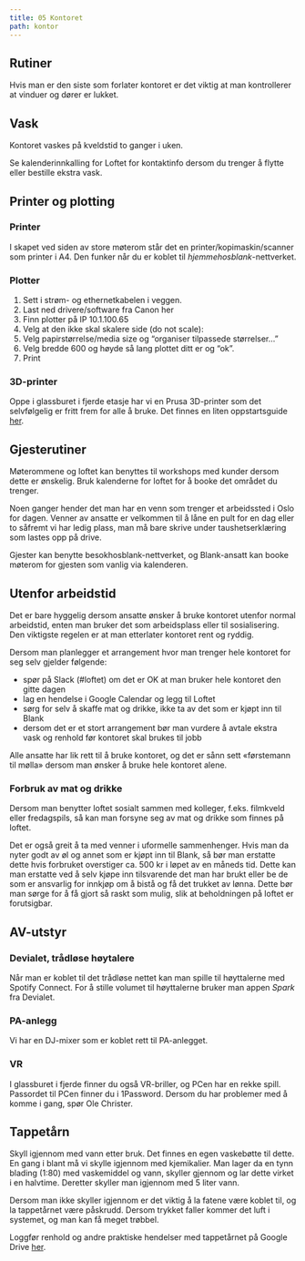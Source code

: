 ```yaml
---
title: 05 Kontoret
path: kontor
---
```


## Rutiner
Hvis man er den siste som forlater kontoret er det viktig at man kontrollerer at vinduer og dører er lukket.

## Vask
Kontoret vaskes på kveldstid to ganger i uken. 

Se kalenderinnkalling for Loftet for kontaktinfo dersom du trenger å flytte eller bestille ekstra vask. 

## Printer og plotting

### Printer
I skapet ved siden av store møterom står det en printer/kopimaskin/scanner som printer i A4. Den funker når du er koblet til *hjemmehosblank*-nettverket. 

### Plotter
1. Sett i strøm- og ethernetkabelen i veggen. 
2. Last ned drivere/software fra Canon her
3. Finn plotter på IP 10.1.100.65
4. Velg at den ikke skal skalere side (do not scale):
5. Velg papirstørrelse/media size og “organiser tilpassede størrelser...”
6. Velg bredde 600 og høyde så lang plottet ditt er og “ok”. 
7. Print

### 3D-printer
Oppe i glassburet i fjerde etasje har vi en Prusa 3D-printer som det selvfølgelig er fritt frem for alle å bruke. Det finnes en liten oppstartsguide [her](https://docs.google.com/document/d/1qxc_b4R94w1YC0-eBi2tNAUb1rGHqKqYe2wqes5c4F4). 

## Gjesterutiner
Møterommene og loftet kan benyttes til workshops med kunder dersom dette er ønskelig. Bruk kalenderne for loftet for å booke det området du trenger.

Noen ganger hender det man har en venn som trenger et arbeidssted i Oslo for dagen. Venner av ansatte er velkommen til å låne en pult for en dag eller to såfremt vi har ledig plass, man må bare skrive under taushetserklæring som lastes opp på drive.

Gjester kan benytte besokhosblank-nettverket, og Blank-ansatt kan booke møterom for gjesten som vanlig via kalenderen. 

## Utenfor arbeidstid
Det er bare hyggelig dersom ansatte ønsker å bruke kontoret utenfor normal arbeidstid, enten man bruker det som arbeidsplass eller til sosialisering. Den viktigste regelen er at man etterlater kontoret rent og ryddig.

Dersom man planlegger et arrangement hvor man trenger hele kontoret for seg selv gjelder følgende:
- spør på Slack (#loftet) om det er OK at man bruker hele kontoret den gitte dagen
- lag en hendelse i Google Calendar og legg til Loftet
- sørg for selv å skaffe mat og drikke, ikke ta av det som er kjøpt inn til Blank
- dersom det er et stort arrangement bør man vurdere å avtale ekstra vask og renhold før kontoret skal brukes til jobb

Alle ansatte har lik rett til å bruke kontoret, og det er sånn sett «førstemann til mølla» dersom man ønsker å bruke hele kontoret alene.

### Forbruk av mat og drikke

Dersom man benytter loftet sosialt sammen med kolleger, f.eks. filmkveld eller fredagspils, så kan man forsyne seg av mat og drikke som finnes på loftet.

Det er også greit å ta med venner i uformelle sammenhenger. Hvis man da nyter godt av øl og annet som er kjøpt inn til Blank, så bør man erstatte dette hvis forbruket overstiger ca. 500 kr i løpet av en måneds tid. Dette kan man erstatte ved å selv kjøpe inn tilsvarende det man har brukt eller be de som er ansvarlig for innkjøp om å bistå og få det trukket av lønna. Dette bør man sørge for å få gjort så raskt som mulig, slik at beholdningen på loftet er forutsigbar. 


## AV-utstyr

### Devialet, trådløse høytalere
Når man er koblet til det trådløse nettet kan man spille til høyttalerne med Spotify Connect. For å stille volumet til høyttalerne bruker man appen *Spark* fra Devialet.

### PA-anlegg
Vi har en DJ-mixer som er koblet rett til PA-anlegget.

### VR
I glassburet i fjerde finner du også VR-briller, og PCen har en rekke spill. 
Passordet til PCen finner du i 1Password. Dersom du har problemer med å komme i gang, spør Ole Christer.


## Tappetårn
Skyll igjennom med vann etter bruk. Det finnes en egen vaskebøtte til dette. En gang i blant må vi skylle igjennom med kjemikalier. Man lager da en tynn blading (1:80) med vaskemiddel og vann, skyller gjennom og lar dette virket i en halvtime. Deretter skyller man igjennom med 5 liter vann.

Dersom man ikke skyller igjennom er det viktig å la fatene være koblet til, og la tappetårnet være påskrudd. Dersom trykket faller kommer det luft i systemet, og man kan få meget trøbbel.

Loggfør renhold og andre praktiske hendelser med tappetårnet på Google Drive [her](https://drive.google.com/open?id=12dMDQAyuNo45Sak9J4j5F3i7CQ672nbq9CNFzQ4Zzmw).
